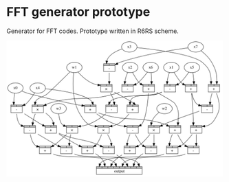 # FFT generator prototype

Generator for FFT codes. Prototype written in R6RS scheme.

![Graph of FFT](graph.svg)

